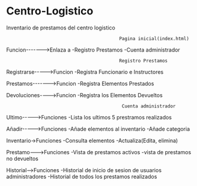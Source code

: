 # Centro-Logistico
Inventario de prestamos del centro logistico

                                              Pagina inicial(index.html)
 Funcion------->Enlaza a
               -Registro Prestamos
               -Cuenta administrador
               
               
                                              Registro Prestamos                                            
 Registrarse----->Funcion
                 -Registra Funcionario e Instructores
                 
 Prestamos------->Funcion
                 -Registra Elementos Prestados
                 
 Devoluciones---->Funcion
                 -Registra los Elementos Devueltos
                          


                                               Cuenta administrador
Ultimo----->Funciones
           -Lista los ultimos 5 prestramos realizados

Añadir----->Funciones
           -Añade elementos al inventario
           -Añade categoria
          
Inventario->Funciones
           -Consulta elementos
           -Actualiza(Edita, elimina)
          
Prestamo--->Funciones
           -Vista de prestamos activos
           -vista de prestamos no devueltos
           
Historial-->Funciones
           -Historial de inicio de sesion de usuarios administradores
           -Historial de todos los prestamos realizados

